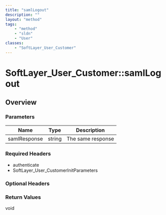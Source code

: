 ```yaml
---
title: "samlLogout"
description: ""
layout: "method"
tags:
    - "method"
    - "sldn"
    - "User"
classes:
    - "SoftLayer_User_Customer"
---
```

# SoftLayer_User_Customer::samlLogout
## Overview 


### Parameters 
|Name | Type | Description |
| --- | --- | --- |
|samlResponse| string| The same response|


### Required Headers
* authenticate
* SoftLayer_User_CustomerInitParameters

### Optional Headers

### Return Values
void

